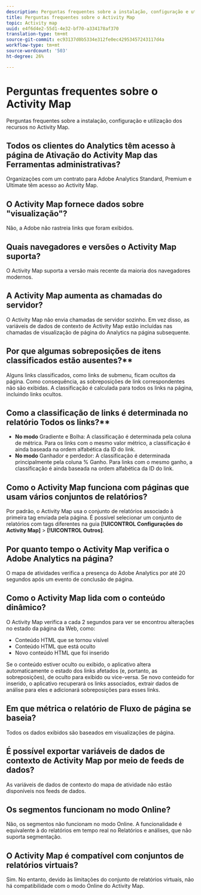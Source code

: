 ```yaml
---
description: Perguntas frequentes sobre a instalação, configuração e utilização dos recursos no Activity Map.
title: Perguntas frequentes sobre o Activity Map
topic: Activity map
uuid: e4f6d4e2-55d1-4e32-bf70-a334178af370
translation-type: tm+mt
source-git-commit: ec93137d0b5334e312fe0ec42953457243117d4a
workflow-type: tm+mt
source-wordcount: '503'
ht-degree: 26%

---
```



# Perguntas frequentes sobre o Activity Map

Perguntas frequentes sobre a instalação, configuração e utilização dos recursos no Activity Map.

## Todos os clientes do Analytics têm acesso à página de Ativação do Activity Map das Ferramentas administrativas?

Organizações com um contrato para Adobe Analytics Standard, Premium e Ultimate têm acesso ao Activity Map.

## O Activity Map fornece dados sobre &quot;visualização&quot;?

Não, a Adobe não rastreia links que foram exibidos.

## Quais navegadores e versões o Activity Map suporta?

O Activity Map suporta a versão mais recente da maioria dos navegadores modernos.

## A Activity Map aumenta as chamadas do servidor?

O Activity Map não envia chamadas de servidor sozinho. Em vez disso, as variáveis de dados de contexto de Activity Map estão incluídas nas chamadas de visualização de página do Analytics na página subsequente.

## Por que algumas sobreposições de itens classificados estão ausentes?**

Alguns links classificados, como links de submenu, ficam ocultos da página. Como consequência, as sobreposições de link correspondentes não são exibidas. A classificação é calculada para todos os links na página, incluindo links ocultos.

## Como a classificação de links é determinada no relatório Todos os links?**

* **No modo** Gradiente e Bolha: A classificação é determinada pela coluna de métrica. Para os links com o mesmo valor métrico, a classificação é ainda baseada na ordem alfabética da ID do link.
* **No modo** Ganhador e perdedor: A classificação é determinada principalmente pela coluna % Ganho. Para links com o mesmo ganho, a classificação é ainda baseada na ordem alfabética da ID do link.

## Como o Activity Map funciona com páginas que usam vários conjuntos de relatórios?

Por padrão, o Activity Map usa o conjunto de relatórios associado à primeira tag enviada pela página. É possível selecionar um conjunto de relatórios com tags diferentes na guia **[!UICONTROL Configurações do Activity Map]** > **[!UICONTROL Outros]**.

## Por quanto tempo o Activity Map verifica o Adobe Analytics na página?

O mapa de atividades verifica a presença do Adobe Analytics por até 20 segundos após um evento de conclusão de página.

## Como o Activity Map lida com o conteúdo dinâmico?

O Activity Map verifica a cada 2 segundos para ver se encontrou alterações no estado da página da Web, como:

* Conteúdo HTML que se tornou visível
* Conteúdo HTML que está oculto
* Novo conteúdo HTML que foi inserido

Se o conteúdo estiver oculto ou exibido, o aplicativo altera automaticamente o estado dos links afetados (e, portanto, as sobreposições), de oculto para exibido ou vice-versa. Se novo conteúdo for inserido, o aplicativo recuperará os links associados, extrair dados de análise para eles e adicionará sobreposições para esses links.

## Em que métrica o relatório de Fluxo de página se baseia?

Todos os dados exibidos são baseados em visualizações de página.

## É possível exportar variáveis de dados de contexto de Activity Map por meio de feeds de dados?

As variáveis de dados de contexto do mapa de atividade não estão disponíveis nos feeds de dados.

## Os segmentos funcionam no modo Online?

Não, os segmentos não funcionam no modo Online. A funcionalidade é equivalente à do relatórios em tempo real no Relatórios e análises, que não suporta segmentação.

## O Activity Map é compatível com conjuntos de relatórios virtuais?

Sim. No entanto, devido às limitações do conjunto de relatórios virtuais, não há compatibilidade com o modo Online do Activity Map.
